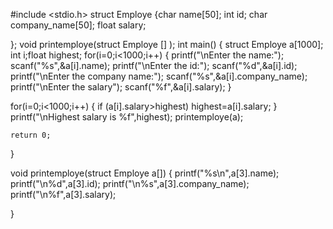 #include <stdio.h>
struct Employe
{char name[50];
int id;
char company_name[50];
float salary;
    
};
void printemploye(struct Employe [] );
int main() {
   struct Employe a[1000];
   int i;float highest;
   for(i=0;i<1000;i++)
   {
       printf("\nEnter the name:");
       scanf("%s",&a[i].name);
       printf("\nEnter the id:");
       scanf("%d",&a[i].id);
       printf("\nEnter the company name:");
       scanf("%s",&a[i].company_name);
       printf("\nEnter the salary");
       scanf("%f",&a[i].salary);
   }

for(i=0;i<1000;i++)
{
   if (a[i].salary>highest)
   highest=a[i].salary;
}
printf("\nHighest salary is %f",highest);
printemploye(a);

    return 0;
}

void printemploye(struct Employe a[])
{
 printf("%s\n",a[3].name);
 printf("\n%d",a[3].id);
 printf("\n%s",a[3].company_name);
 printf("\n%f",a[3].salary);
    
}
